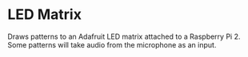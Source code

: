 LED Matrix
==========

Draws patterns to an Adafruit LED matrix attached to a Raspberry Pi 2. Some patterns will take audio from the microphone as an input.
